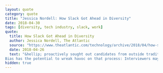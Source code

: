 ```yaml
---
layout: quote
category: quote
title: "Jessica Nordell: How Slack Got Ahead in Diversity"
date: 2018-04-30
tags: [diversity, tech industry, slack, work]
quote:
  title: How Slack Got Ahead in Diversity
  author: Jessica Nordell, The Atlantic
  source: "https://www.theatlantic.com/technology/archive/2018/04/how-slack-got-ahead-in-diversity/558806/"
  date: 2018-04-26
  text: "&hellip; proactively sought out candidates from outside traditional programmer pipelines like Stanford and MIT, recruiting through all-women’s coding camps like Hackbright, as well as programs that focus on training black and Latino programmers such as Code2040. Recruiters are trained to look at skills rather than a candidate’s university pedigree&hellip;
Bias has the potential to wreak havoc on that process: Interviewers may inadvertently favor candidates who resemble themselves, and if criteria for a job are ambiguous, interviewers may mentally rejigger those criteria to fit whatever a favored candidate has. The technical term for this is “redefining merit,” and it’s a classic manifestation of bias."
hidden: true
---
```

